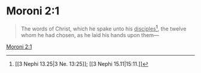 # Moroni 2:1

> The words of Christ, which he spake unto his <u>disciples</u>[^a], the twelve whom he had chosen, as he laid his hands upon them—

[Moroni 2:1](https://www.churchofjesuschrist.org/study/scriptures/bofm/moro/2?lang=eng&id=p1#p1)


[^a]: [[3 Nephi 13.25|3 Ne. 13:25]]; [[3 Nephi 15.11|15:11.]]

